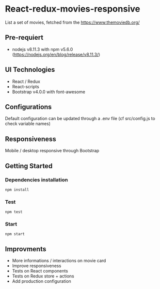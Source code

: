# React-redux-movies-responsive

List a set of movies, fetched from the https://www.themoviedb.org/

## Pre-requiert

- nodejs v8.11.3 with npm v5.6.0 (https://nodejs.org/en/blog/release/v8.11.3/)

## UI Technologies

- React / Redux
- React-scripts
- Bootstrap v4.0.0 with font-awesome

## Configurations

Default configuration can be updated through a .env file (cf src/config.js to check variable names)

## Responsiveness

Mobile / desktop responsive through Bootstrap

## Getting Started

### Dependencies installation

```
npm install
```

### Test

```
npm test
```

### Start

```
npm start
```

## Improvments

- More informations / interactions on movie card
- Improve responsiveness
- Tests on React components
- Tests on Redux store + actions
- Add production configuration
